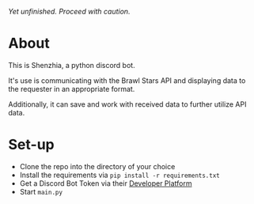 *Yet unfinished. Proceed with caution.*

# About
This is Shenzhia, a python discord bot.

It's use is communicating with the Brawl Stars API and displaying data to the requester in an appropriate format.

Additionally, it can save and work with received data to further utilize API data.

# Set-up
- Clone the repo into the directory of your choice
- Install the requirements via `pip install -r requirements.txt`
- Get a Discord Bot Token via their [Developer Platform](https://discord.com/developers)
- Start `main.py`
